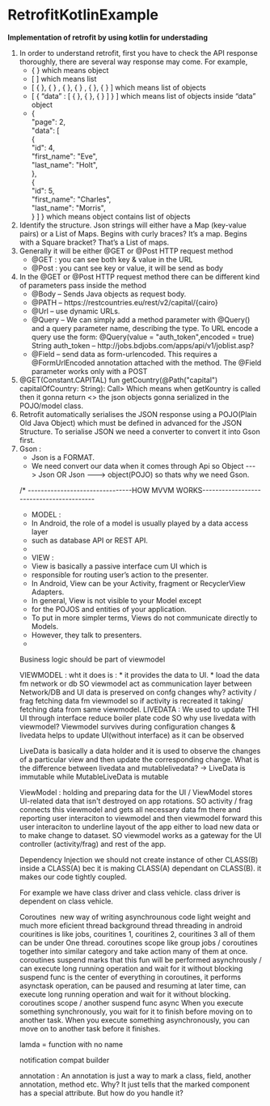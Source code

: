 # RetrofitKotlinExample
<b>Implementation of retrofit by using kotlin for understading </b>
<br>
<ol type="1">
<li>
In order to understand retrofit, first you have to check the API response thoroughly, there are several way response may come. For example,<br>
<ul>
<li>
  {  }  which means object<br>
</li>
<li>
  [  ] which means list <br>
  </li>
  <li>
  [ { },  { } , { },  { } , { },  { } ] which means list of objects<br>
  </li>
  <li>
[ { “data”  :  [ { }, { },  { } ]  } ] which means list of objects inside “data” object<br>
<li>
{<br>
    "page": 2,<br>
    "data": [<br>
        {<br>
            "id": 4,<br>
            "first_name": "Eve",<br>
            "last_name": "Holt",<br>
            },<br>
        {<br>
            "id": 5,<br>
            "first_name": "Charles",<br>
            "last_name": "Morris",<br>
          }
    ]
    } which means object contains list of objects 
</ul>
</li>
</li>
<Li>
  Identify the structure. Json strings will either have a Map (key-value pairs) or a List of Maps.
  Begins with curly braces? It’s a map. 
Begins with a Square bracket? That’s a List of maps.
<li>
Generally it will be either @GET or @Post HTTP request method
  <ul>
<li>
@GET : you can see both key & value in the URL
  </li>
    <li>
@Post : you cant see key or value, it will be send as body
      </li></ul>
</li>
<li>
In the @GET or @Post HTTP request method there can be different kind of parameters pass inside the method
<ul>
<li>
@Body – Sends Java objects as request body.
</li>
<li>
@PATH – https://restcountries.eu/rest/v2/capital/{cairo}
</li>
<li>
@Url – use dynamic URLs.
</li>
<li>
@Query – We can simply add a method parameter with @Query() and a query parameter name, describing the type. To URL encode a query use the form: @Query(value = "auth_token",encoded = true) String auth_token – http://jobs.bdjobs.com/apps/api/v1/joblist.asp?
</li>
<li>
@Field – send data as form-urlencoded. This requires a @FormUrlEncoded annotation attached with the method. The @Field parameter works only with a POST
</li>
</ul>
</li>
<li>
@GET(Constant.CAPITAL)
    fun getCountry(@Path("capital") capitalOfCountry: String): Call<List<Country>>
Which means when getKountry is called then it gonna return <<list of country : it should be a pojo class >> the json objects gonna serialized in the POJO/model class.
</li>
<li>
Retrofit automatically serialises the JSON response using a POJO(Plain Old Java Object) which must be defined in advanced for the JSON Structure. To serialise JSON we need a converter to convert it into Gson first. 
</li>
<li>
Gson : <ul>
<li>
Json is a FORMAT.
  </li>
<li>
We need convert our data when it comes through Api so
Object ---> Json OR Json ---> object(POJO) so thats why we need Gson.
  </li>
  </ul>
  
  /* --------------------------------HOW MVVM WORKS-----------------------------------------
   * MODEL :
   * In Android, the role of a model is usually played by a data access layer
   * such as database API or REST API.
   *
   * VIEW :
   * View is basically a passive interface cum UI which is
   * responsible for routing user’s action to the presenter.
   * In Android, View can be your Activity, fragment or RecyclerView Adapters.
   * In general, View is not visible to your Model except
   * for the POJOS and entities of your application.
   * To put in more simpler terms, Views do not communicate directly to Models.
   * However, they talk to presenters.
   *
   Business logic should be part of viewmodel
   
   
   VIEWMODEL :
   wht it does is : * it provides the data to UI. * load the data fm network or db
   SO viewmodel act as communication layer between Network/DB and UI
   data is preserved on confg changes why? activity / frag fetching data fm viewmodel so if activity
   is recreated it taking/ fetching data from same viewmodel.
   LIVEDATA :
   We used to update THI UI through interface
   reduce boiler plate code
   SO why use livedata with viewmodel?
   Viewmodel survives during configuration changes &
   livedata helps to update UI(without interface) as it can be observed
   
   LiveData is basically a data holder and it is used to observe the changes of a particular view and then update the corresponding change. What is the difference between livedata and mutablelivedata? -> LiveData is immutable while MutableLiveData is mutable
   
   
   ViewModel : holding and preparing data for the UI / ViewModel stores UI-related data that isn't destroyed on app rotations.
   SO activity / frag connects this
   viewmodel and gets all necessary data fm there and reporting user interaciton
   to viewmodel and then viewmodel forward this user interaciton to underline layout
   of the app either to load new data or to make change to dataset.
   SO viewmodel works as a gateway for the UI controller (activity/frag)
   and rest of the app.


Dependency Injection
we should not create instance of other CLASS(B) inside a CLASS(A) bec it is making CLASS(A) dependant on CLASS(B). it makes our code tightly coupled.

For example 
we have class driver and class vehicle.
class driver is dependent on class vehicle.
      
 Coroutines 
new way of writing asynchrounous code
light weight and much more eficient thread
background thread
threading in android
couritines is like jobs, couritines 1, couritines 2, couritines 3 all of them can be under One thread.
coroutines scope like group jobs / coroutines together into similar category and take action many of them at once.
coroutines suspend marks that this fun will be performed asynchrously / can execute long running operation and wait for it without blocking
suspend func is the center of everything in coroutines, it performs asynctask operation, can be paused and resuming at later time, can execute long running operation and wait for it without blocking.
coroutines scope / another suspend func
async
When you execute something synchronously, you wait for it to finish before moving on to another task. When you execute something asynchronously, you can move on to another task before it finishes.

lamda = function with no name

notification compat builder

annotation : 
An annotation is just a way to mark a class, field, another annotation, method etc. Why? It just tells that the marked component has a special attribute. But how do you handle it?
       
</ol>


